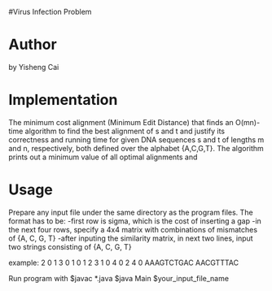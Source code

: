 #Virus Infection Problem

Author
===============
by Yisheng Cai

Implementation
====================
The minimum cost alignment (Minimum Edit Distance) that finds an O(mn)-time algorithm to find the best alignment of s and t and justify its correctness and running time for given DNA sequences s and t of lengths m and n, respectively, both defined over the alphabet {A,C,G,T}.
The algorithm prints out a minimum value of all optimal alignments and 

Usage
============
Prepare any input file under the same directory as the program files.
The format has to be:
  -first row is sigma, which is the cost of inserting a gap
  -in the next four rows, specify a 4x4 matrix with combinations of mismatches of {A, C, G, T}
  -after inputing the similarity matrix, in next two lines, input two strings consisting of {A, C, G, T}

example:
2
0 1 3 0
1 0 1 2
3 1 0 4
0 2 4 0
AAAGTCTGAC
AACGTTTAC


 Run program with $javac *.java
                  $java Main
                  $your_input_file_name



